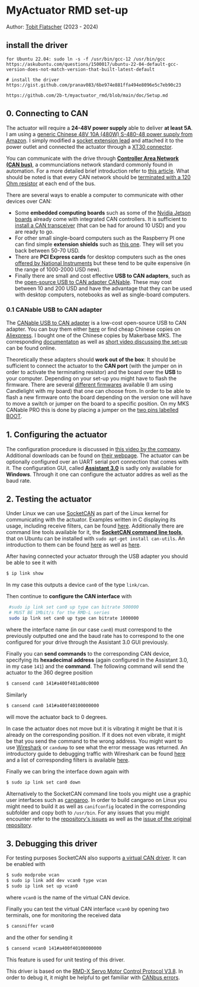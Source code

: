 # MyActuator RMD set-up

Author: [Tobit Flatscher](https://github.com/2b-t) (2023 - 2024)

## install the driver

	for Ubuntu 22.04: sudo ln -s -f /usr/bin/gcc-12 /usr/bin/gcc
    https://askubuntu.com/questions/1500017/ubuntu-22-04-default-gcc-version-does-not-match-version-that-built-latest-default

    # install the driver https://gist.github.com/pranav083/6be974e881ffa494e8096e5c7eb90c23
    
    https://github.com/2b-t/myactuator_rmd/blob/main/doc/Setup.md

## 0. Connecting to CAN
The actuator will require a **24-48V power supply** able to deliver **at least 5A**. I am using a [generic Chinese 48V 10A (480W) S-480-48 power supply from Amazon](https://www.amazon.co.uk/dp/B084KYD2TL). I simply modified a [socket extension lead](https://www.amazon.co.uk/dp/B0839VFYG9) and attached it to the power outlet and connected the actuator through a [XT30 connector](https://www.amazon.co.uk/dp/B07PC1YKVW).

You can communicate with the drive through [**Controller Area Network (CAN bus)**](https://en.wikipedia.org/wiki/CAN_bus), a communciations network standard commonly found in automation. For a more detailed brief introduction refer to [this article](https://www.autopi.io/blog/can-bus-explained/). What should be noted is that every CAN network should be [terminated with a 120 Ohm resistor](https://help.emtronaustralia.com.au/emtune/Newtopic446.html) at each end of the bus.

There are several ways to enable a computer to communicate with other devices over CAN:

- Some **embedded computing boards** such as some of the [Nvidia Jetson boards](https://docs.nvidia.com/jetson/archives/r34.1/DeveloperGuide/text/HR/ControllerAreaNetworkCan.html) already come with integrated CAN controllers. It is sufficient to [install a CAN transceiver](https://medium.com/@ramin.nabati/enabling-can-on-nvidia-jetson-xavier-developer-kit-aaaa3c4d99c9) (that can be had for around 10 USD) and you are ready to go.
- For other small single-board computers such as the Raspberry PI one can find simple **extension shields** such as [this one](https://wiki.seeedstudio.com/2-Channel-CAN-BUS-FD-Shield-for-Raspberry-Pi/). They will set you back between 50-70 USD.
- There are **PCI Express cards** for desktop computers such as the ones [offered by National Instruments](https://www.ni.com/en-gb/shop/hardware/products/can-interface-device.html) but these tend to be quite expensive (in the range of 1000-2000 USD new).
- Finally there are small and cost effective **USB to CAN adapters**, such as the [open-source USB to CAN adapter CANable](https://canable.io/). These may cost between 10 and 200 USD and have the advantage that they can be used with desktop computers, notebooks as well as single-board computers.

### 0.1 CANable USB to CAN adapter

The [CANable USB to CAN adapter](https://canable.io/) is a low-cost open-source USB to CAN adapter. You can buy them either [here](https://openlightlabs.com/) or find cheap Chinese copies on [Aliexpress](https://www.aliexpress.com/item/1005004004816250.html). I bought one of the Chinese copies by Makerbase MKS. The corresponding [documentaton](https://github.com/makerbase-mks/CANable-MKS) as well as [short video discussing the set-up](https://www.youtube.com/watch?v=hAbQGhgenYg) can be found online.

Theoretically these adapters should **work out of the box**: It should be sufficient to connect the actuator to the **CAN port** (with the jumper on in order to activate the terminating resistor) and the board over the **USB** to your computer.
Depending on your set-up you might have to flash the firmware. There are several [different firmwares](https://canable.io/updater/canable1.html) available (I am using Candlelight with my board) that one can choose from. In order to be able to flash a new firmware onto the board depending on the version one will have to move a switch or jumper on the board to a specific position. On my MKS CANable PRO this is done by placing a jumper on the [two pins labelled BOOT](https://ae01.alicdn.com/kf/S8ec7e0e47081412e8a60ab634f1b06b8w.jpg).



## 1. Configuring the actuator

The configuration procedure is discussed in [this video by the company](https://www.youtube.com/watch?v=N-668lRZCoA). Additional downloads can be found on [their webpage](https://www.myactuator.com/dowload). The actuator can be optionally configured over an UART serial port connection that comes with it. The configuration GUI, called [**Assistant 3.0**](https://www.myactuator.com/_files/archives/cab28a_113101870399481d883002e1751fdcbc.rar) is sadly only available for **Windows**. Through it one can configure the actuator addres as well as the baud rate.



## 2. Testing the actuator

Under Linux we can use [SocketCAN](https://www.kernel.org/doc/html/v5.9/networking/can.html) as part of the Linux kernel for communicating with the actuator. Examples written in C displaying its usage, including receive filters, can be found [here](https://github.com/craigpeacock/CAN-Examples). Additionally there are command line tools available for it, the [**SocketCAN command line tools**](https://github.com/linux-can/can-utils), that on Ubuntu can be installed with `sudo apt-get install can-utils`. An introduction to them can be found [here](https://blog.mbedded.ninja/programming/operating-systems/linux/how-to-use-socketcan-with-the-command-line-in-linux/) as well as [here](https://sgframework.readthedocs.io/en/latest/cantutorial.html).

After having connected your actuator through the USB adapter you should be able to see it with

```bash
$ ip link show
```

In my case this outputs a device `can0` of the type `link/can`.

Then continue to **configure the CAN interface** with

```bash
 #sudo ip link set can0 up type can bitrate 500000
 # MUST BE 1Mbit/s for the RMD-L series
 sudo ip link set can0 up type can bitrate 1000000
```

where the interface name (in our case `can0`) must correspond to the previously outputted one and the baud rate has to correspond to the one configured for your drive through the Assistant 3.0 GUI previously.

Finally you can **send commands** to the corresponding CAN device, specifying its **hexadecimal address** (again configured in the Assistant 3.0, in my case `141`) and the **command**. The following command will send the actuator to the 360 degree position

```bash
$ cansend can0 141#a400f401a08c0000
```

Similarly 

```bash
$ cansend can0 141#a400f40100000000
```

will move the actuator back to 0 degrees.

In case the actuator does not move but it is vibrating it might be that it is already on the corresponding position. If it does not even vibrate, it might be that you send the command to the wrong address. You might want to use [Wireshark](https://www.wireshark.org/) or `candump` to see what the error message was returned. An introductory guide to debugging traffic with Wireshark can be found [here](https://kentindell.github.io/2021/01/02/can2-wireshark/) and a list of corresponding filters is available [here](https://www.wireshark.org/docs/dfref/c/can.html).

Finally we can bring the interface down again with

```bash
$ sudo ip link set can0 down
```

Alternatively to the SocketCAN command line tools you might use a graphic user interfaces such as [cangaroo](https://github.com/normaldotcom/cangaroo). In order to build cangaroo on Linux you might need to build it as well as `canifconfig` located in the corresponding subfolder and copy both to `/usr/bin`. For any issues that you might encounter refer to the [repository's issues](https://github.com/normaldotcom/cangaroo/issues?q=) as well as the [issue of the original repository](https://github.com/HubertD/cangaroo/issues?q=).



## 3. Debugging this driver

For testing purposes SocketCAN also supports [a virtual CAN driver](https://www.kernel.org/doc/Documentation/networking/can.txt). It can be enabled with

```bash
$ sudo modprobe vcan
$ sudo ip link add dev vcan0 type vcan
$ sudo ip link set up vcan0
```

where `vcan0` is the name of the virtual CAN device.

Finally you can test the virtual CAN interface `vcan0` by opening two terminals, one for monitoring the received data

```bash
$ cansniffer vcan0
```

and the other for sending it

```bash
$ cansend vcan0 141#a400f40100000000
```

This feature is used for unit testing of this driver.

This driver is based on the [RMD-X Servo Motor Control Protocol V3.8](https://www.myactuator.com/_files/ugd/cab28a_0d661f6bcbc94a0882ceed465e4039ce.docx). In order to debug it, it might be helpful to get familiar with [CANbus errors](https://www.csselectronics.com/pages/can-bus-errors-intro-tutorial).
